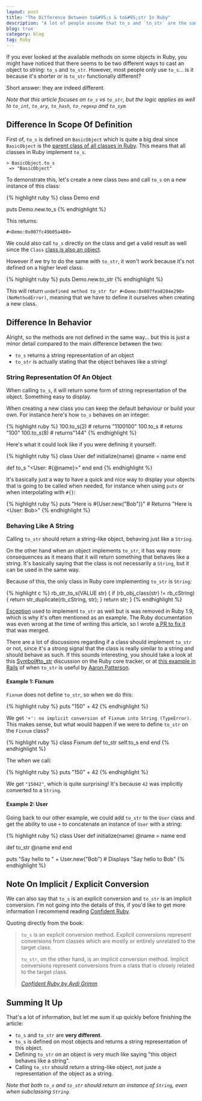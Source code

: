 ```yaml
---
layout: post
title: "The Difference Between to&#95;s & to&#95;str In Ruby"
description: "A lot of people assume that to_s and `to_str` are the same methods, but the difference between them is actually quite major."
blog: true
category: blog
tag: Ruby
---
```


If you ever looked at the available methods on some objects in Ruby, you might have noticed that there seems to be two different ways to cast an object to string: `to_s` and `to_str`. However, most people only use `to_s`... is it because it's shorter or is `to_str` functionally different?

Short answer: they are indeed different.

_Note that this article focuses on `to_s` vs  `to_str`, but the logic applies as well to `to_int`, `to_ary`, `to_hash`, `to_regexp` and `to_sym`._

## Difference In Scope Of Definition

First of, `to_s` is defined on `BasicObject` which is quite a big deal since `BasicObject` is the [parent class of all classes in Ruby][1]. This means that all classes in Ruby implement `to_s`.

	> BasicObject.to_s
	 => "BasicObject"

To demonstrate this, let's create a new class `Demo` and call `to_s` on a new instance of this class:

{% highlight ruby %}
class Demo
end

puts Demo.new.to_s
{% endhighlight %}

This returns:

	#<Demo:0x007fc49b05a408>

We could also call `to_s` directly on the class and get a valid result as well since the `Class` [class is also an object][2].

However if we try to do the same with `to_str`, it won't work because it's not defined on a higher level class:

{% highlight ruby %}
puts Demo.new.to_str
{% endhighlight %}

This will return `undefined method to_str for #<Demo:0x007fea8204e290> (NoMethodError)`, meaning that we have to define it ourselves when creating a new class.

## Difference In Behavior

Alright, so the methods are not defined in the same way... but this is just a minor detail compared to the main difference between the two:

- `to_s` returns a string representation of an object
- `to_str` is actually stating that the object behaves like a string!

### String Representation Of An Object

When calling `to_s`, it will return some form of string representation of the object. Something easy to display.

When creating a new class you can keep the default behaviour or build your own. For instance here's how `to_s` behaves on an integer:

{% highlight ruby %}
100.to_s(2) # returns "1100100"
100.to_s # returns "100"
100.to_s(8) # returns"144"
{% endhighlight %}

Here's what it could look like if you were defining it yourself:

{% highlight ruby %}
class User
  def initialize(name)
   @name = name
  end

  def to_s
   "<User: #{@name}>"
  end
end
{% endhighlight %}

It's basically just a way to have a quick and nice way to display your objects that is going to be called when needed, for instance when using `puts` or when interpolating with `#{}`:

{% highlight ruby %}
puts "Here is #{User.new("Bob")}" # Returns "Here is <User: Bob>"
{% endhighlight %}

### Behaving Like A String

Calling `to_str` should return a string-like object, behaving just like a `String`.

On the other hand when an object implements `to_str`, it has way more consequences as it means that it will return something that behaves like a string. It's basically saying that the class is not necessarily a `String`, but it can be used in the same way.


Because of this, the only class in Ruby core implementing `to_str` is `String`:

{% highlight c %}
rb_str_to_s(VALUE str)
{
 if (rb_obj_class(str) != rb_cString) {
    return str_duplicate(rb_cString, str);
 }
 return str;
}
{% endhighlight %}

[Exception][3] used to implement `to_str` as well but is was removed in Ruby 1.9, which is why it's often mentioned as an example. The Ruby documentation was even wrong at the time of writing this article, so I wrote [a PR to fix it][4] that was merged.

There are a lot of discussions regarding if a class should implement `to_str` or not,  since it's a strong signal that the class is really similar to a string and should behave as such. If this sounds interesting, you should take a look at this [Symbol#to_str][5] discussion on the Ruby core tracker, or at [this example in Rails][6] of when `to_str` is useful by [Aaron Patterson][7].


#### Example 1: Fixnum

`Fixnum` does not define `to_str`, so when we do this:

{% highlight ruby %}
puts "150" + 42
{% endhighlight %}

We get `'+': no implicit conversion of Fixnum into String (TypeError)`. This makes sense, but what would happen if we were to define `to_str` on the `Fixnum` class?

{% highlight ruby %}
class Fixnum
  def to_str
   self.to_s
  end
end
 {% endhighlight %}

The when we call:

{% highlight ruby %}
puts "150" + 42
{% endhighlight %}

We get `"15042"`, which is quite surprising! It's because `42` was implicitly converted to a `String`.

#### Example 2: User

Going back to our other example, we could add `to_str`  to the `User` class and get the ability to use `+` to concatenate an instance of `User` with a string:

{% highlight ruby %}
class User
  def initialize(name)
   @name = name
  end

  def to_str
   @name
  end
end

puts "Say hello to " + User.new("Bob") # Displays "Say hello to Bob"
{% endhighlight %}

## Note On Implicit / Explicit Conversion

We can also say that `to_s` is an explicit conversion and `to_str` is an implicit conversion. I'm not going into the details of this, if you'd like to get more information I recommend reading [Confident Ruby][8].

Quoting directly from the book:

> `to_s` is an explicit conversion method. Explicit conversions represent conversions from classes which are mostly or entirely unrelated to the target class.
>
> `to_str`, on the other hand, is an implicit conversion method. Implicit conversions represent conversions from a class that is closely related to the target class.
>
> _[Confident Ruby by Avdi Grimm][9]_


## Summing It Up

That's a lot of information, but let me sum it up quickly before finishing the article:

- `to_s` and `to_str` are **very different**.
- `to_s` is defined on most objects and returns a string representation of this object.
- Defining `to_str` on an object is very much like saying "this object behaves like a string".
- Calling `to_str` should return a string-like object, not juste a representation of the object as a string.

_Note that both `to_s` and `to_str` should return an instance of `String`, even when subclassing `String`._

[1]:	https://ruby-doc.org/core-2.2.0/BasicObject.html
[2]:	https://ruby-doc.org/core-2.2.0/Class.html
[3]:	http://apidock.com/ruby/Exception/to_str
[4]:	https://github.com/ruby/ruby/pull/1517
[5]:	https://bugs.ruby-lang.org/issues/7849
[6]:	https://github.com/rails/rails/commit/188cc90af9b29d5520564af7bd7bbcdc647953ca
[7]:	https://twitter.com/tenderlove
[8]:	http://amzn.to/2iV2Ngq
[9]:	http://amzn.to/2iV2Ngq
